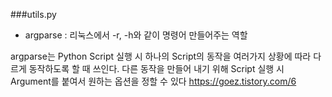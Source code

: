###utils.py
- argparse : 리눅스에서 -r, -h와 같이 명령어 만들어주는 역할


argparse는 Python Script 실행 시 하나의 Script의 동작을 여러가지 상황에 따라 다르게 동작하도록 할 때 쓰인다.
다른 동작을 만들어 내기 위해 Script 실행 시 Argument를 붙여서 원하는 옵션을 정할 수 있다
https://goez.tistory.com/6
